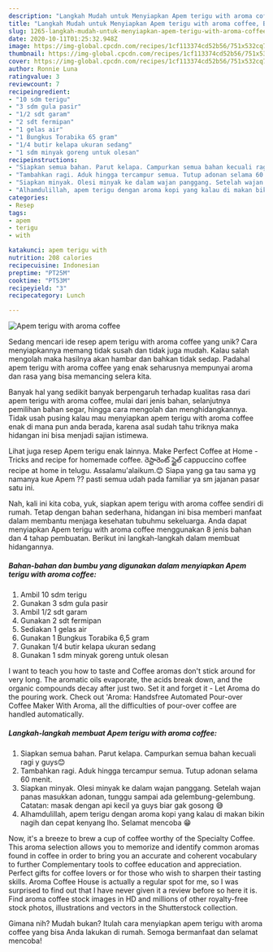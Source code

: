```yaml
---
description: "Langkah Mudah untuk Menyiapkan Apem terigu with aroma coffee, Bisa Manjain Lidah"
title: "Langkah Mudah untuk Menyiapkan Apem terigu with aroma coffee, Bisa Manjain Lidah"
slug: 1265-langkah-mudah-untuk-menyiapkan-apem-terigu-with-aroma-coffee-bisa-manjain-lidah
date: 2020-10-11T01:25:32.948Z
image: https://img-global.cpcdn.com/recipes/1cf113374cd52b56/751x532cq70/apem-terigu-with-aroma-coffee-foto-resep-utama.jpg
thumbnail: https://img-global.cpcdn.com/recipes/1cf113374cd52b56/751x532cq70/apem-terigu-with-aroma-coffee-foto-resep-utama.jpg
cover: https://img-global.cpcdn.com/recipes/1cf113374cd52b56/751x532cq70/apem-terigu-with-aroma-coffee-foto-resep-utama.jpg
author: Ronnie Luna
ratingvalue: 3
reviewcount: 7
recipeingredient:
- "10 sdm terigu"
- "3 sdm gula pasir"
- "1/2 sdt garam"
- "2 sdt fermipan"
- "1 gelas air"
- "1 Bungkus Torabika 65 gram"
- "1/4 butir kelapa ukuran sedang"
- "1 sdm minyak goreng untuk olesan"
recipeinstructions:
- "Siapkan semua bahan. Parut kelapa. Campurkan semua bahan kecuali ragi y guys😊"
- "Tambahkan ragi. Aduk hingga tercampur semua. Tutup adonan selama 60 menit."
- "Siapkan minyak. Olesi minyak ke dalam wajan panggang. Setelah wajan panas masukkan adonan, tunggu sampai ada gelembung-gelembung. Catatan: masak dengan api kecil ya guys biar gak gosong 😅"
- "Alhamdulillah, apem terigu dengan aroma kopi yang kalau di makan bikin nagih dan cepat kenyang lho. Selamat mencoba 😁"
categories:
- Resep
tags:
- apem
- terigu
- with

katakunci: apem terigu with 
nutrition: 208 calories
recipecuisine: Indonesian
preptime: "PT25M"
cooktime: "PT53M"
recipeyield: "3"
recipecategory: Lunch

---
```



![Apem terigu with aroma coffee](https://img-global.cpcdn.com/recipes/1cf113374cd52b56/751x532cq70/apem-terigu-with-aroma-coffee-foto-resep-utama.jpg)

Sedang mencari ide resep apem terigu with aroma coffee yang unik? Cara menyiapkannya memang tidak susah dan tidak juga mudah. Kalau salah mengolah maka hasilnya akan hambar dan bahkan tidak sedap. Padahal apem terigu with aroma coffee yang enak seharusnya mempunyai aroma dan rasa yang bisa memancing selera kita.

Banyak hal yang sedikit banyak berpengaruh terhadap kualitas rasa dari apem terigu with aroma coffee, mulai dari jenis bahan, selanjutnya pemilihan bahan segar, hingga cara mengolah dan menghidangkannya. Tidak usah pusing kalau mau menyiapkan apem terigu with aroma coffee enak di mana pun anda berada, karena asal sudah tahu triknya maka hidangan ini bisa menjadi sajian istimewa.

Lihat juga resep Apem terigu enak lainnya. Make Perfect Coffee at Home - Tricks and recipe for homemade coffee. రెస్టారెంట్ స్టైల్ cappuccino coffee recipe at home in telugu. Assalamu&#39;alaikum.😊 Siapa yang ga tau sama yg namanya kue Apem ?? pasti semua udah pada familiar ya sm jajanan pasar satu ini.


Nah, kali ini kita coba, yuk, siapkan apem terigu with aroma coffee sendiri di rumah. Tetap dengan bahan sederhana, hidangan ini bisa memberi manfaat dalam membantu menjaga kesehatan tubuhmu sekeluarga. Anda dapat menyiapkan Apem terigu with aroma coffee menggunakan 8 jenis bahan dan 4 tahap pembuatan. Berikut ini langkah-langkah dalam membuat hidangannya.

<!--inarticleads1-->

##### Bahan-bahan dan bumbu yang digunakan dalam menyiapkan Apem terigu with aroma coffee:

1. Ambil 10 sdm terigu
1. Gunakan 3 sdm gula pasir
1. Ambil 1/2 sdt garam
1. Gunakan 2 sdt fermipan
1. Sediakan 1 gelas air
1. Gunakan 1 Bungkus Torabika 6,5 gram
1. Gunakan 1/4 butir kelapa ukuran sedang
1. Gunakan 1 sdm minyak goreng untuk olesan


I want to teach you how to taste and Coffee aromas don&#39;t stick around for very long. The aromatic oils evaporate, the acids break down, and the organic compounds decay after just two. Set it and forget it - Let Aroma do the pouring work. Check out &#39;Aroma: Handsfree Automated Pour-over Coffee Maker With Aroma, all the difficulties of pour-over coffee are handled automatically. 

<!--inarticleads2-->

##### Langkah-langkah membuat Apem terigu with aroma coffee:

1. Siapkan semua bahan. Parut kelapa. Campurkan semua bahan kecuali ragi y guys😊
1. Tambahkan ragi. Aduk hingga tercampur semua. Tutup adonan selama 60 menit.
1. Siapkan minyak. Olesi minyak ke dalam wajan panggang. Setelah wajan panas masukkan adonan, tunggu sampai ada gelembung-gelembung. Catatan: masak dengan api kecil ya guys biar gak gosong 😅
1. Alhamdulillah, apem terigu dengan aroma kopi yang kalau di makan bikin nagih dan cepat kenyang lho. Selamat mencoba 😁


Now, it&#39;s a breeze to brew a cup of coffee worthy of the Specialty Coffee. This aroma selection allows you to memorize and identify common aromas found in coffee in order to bring you an accurate and coherent vocabulary to further Complementary tools to coffee education and appreciation. Perfect gifts for coffee lovers or for those who wish to sharpen their tasting skills. Aroma Coffee House is actually a regular spot for me, so I was surprised to find out that I have never given it a review before so here it is. Find aroma coffee stock images in HD and millions of other royalty-free stock photos, illustrations and vectors in the Shutterstock collection. 

Gimana nih? Mudah bukan? Itulah cara menyiapkan apem terigu with aroma coffee yang bisa Anda lakukan di rumah. Semoga bermanfaat dan selamat mencoba!
